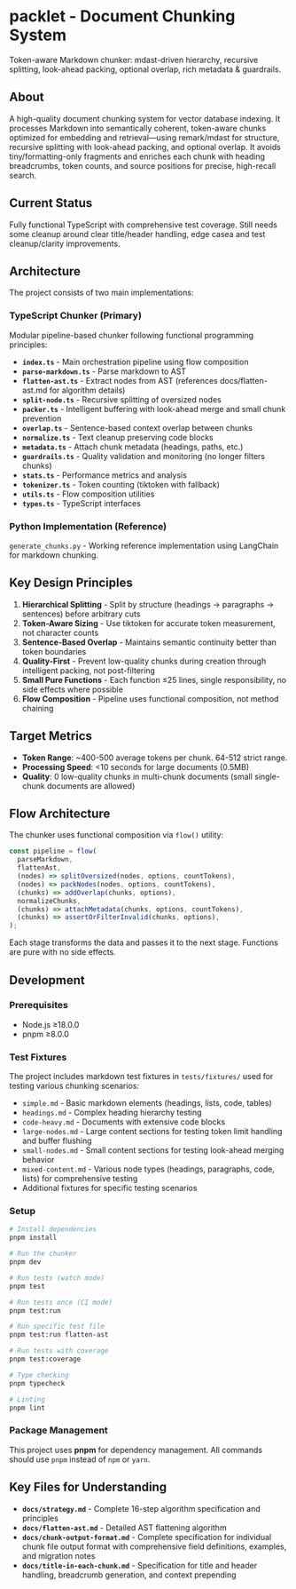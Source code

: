 # packlet - Document Chunking System

Token-aware Markdown chunker: mdast-driven hierarchy, recursive splitting, look-ahead packing, optional overlap, rich metadata & guardrails.

## About
A high-quality document chunking system for vector database indexing. It processes Markdown into semantically coherent, token-aware chunks optimized for embedding and retrieval—using remark/mdast for structure, recursive splitting with look-ahead packing, and optional overlap. It avoids tiny/formatting-only fragments and enriches each chunk with heading breadcrumbs, token counts, and source positions for precise, high-recall search.

## Current Status
Fully functional TypeScript with comprehensive test coverage. Still needs some cleanup around clear title/header handling, edge casea and test cleanup/clarity improvements.

## Architecture

The project consists of two main implementations:

### TypeScript Chunker (Primary)
Modular pipeline-based chunker following functional programming principles:

- **`index.ts`** - Main orchestration pipeline using flow composition
- **`parse-markdown.ts`** - Parse markdown to AST
- **`flatten-ast.ts`** - Extract nodes from AST (references docs/flatten-ast.md for algorithm details)
- **`split-node.ts`** - Recursive splitting of oversized nodes
- **`packer.ts`** - Intelligent buffering with look-ahead merge and small chunk prevention
- **`overlap.ts`** - Sentence-based context overlap between chunks
- **`normalize.ts`** - Text cleanup preserving code blocks
- **`metadata.ts`** - Attach chunk metadata (headings, paths, etc.)
- **`guardrails.ts`** - Quality validation and monitoring (no longer filters chunks)
- **`stats.ts`** - Performance metrics and analysis
- **`tokenizer.ts`** - Token counting (tiktoken with fallback)
- **`utils.ts`** - Flow composition utilities
- **`types.ts`** - TypeScript interfaces

### Python Implementation (Reference)
`generate_chunks.py` - Working reference implementation using LangChain for markdown chunking.

## Key Design Principles

1. **Hierarchical Splitting** - Split by structure (headings → paragraphs → sentences) before arbitrary cuts
2. **Token-Aware Sizing** - Use tiktoken for accurate token measurement, not character counts
3. **Sentence-Based Overlap** - Maintains semantic continuity better than token boundaries
4. **Quality-First** - Prevent low-quality chunks during creation through intelligent packing, not post-filtering
5. **Small Pure Functions** - Each function ≤25 lines, single responsibility, no side effects where possible
6. **Flow Composition** - Pipeline uses functional composition, not method chaining

## Target Metrics

- **Token Range**: ~400-500 average tokens per chunk. 64-512 strict range.
- **Processing Speed**: <10 seconds for large documents (0.5MB)
- **Quality**: 0 low-quality chunks in multi-chunk documents (small single-chunk documents are allowed)

## Flow Architecture

The chunker uses functional composition via `flow()` utility:
```typescript
const pipeline = flow(
  parseMarkdown,
  flattenAst,
  (nodes) => splitOversized(nodes, options, countTokens),
  (nodes) => packNodes(nodes, options, countTokens),
  (chunks) => addOverlap(chunks, options),
  normalizeChunks,
  (chunks) => attachMetadata(chunks, options, countTokens),
  (chunks) => assertOrFilterInvalid(chunks, options),
);
```

Each stage transforms the data and passes it to the next stage. Functions are pure with no side effects.

## Development

### Prerequisites
- Node.js ≥18.0.0
- pnpm ≥8.0.0

### Test Fixtures
The project includes markdown test fixtures in `tests/fixtures/` used for testing various chunking scenarios:
- `simple.md` - Basic markdown elements (headings, lists, code, tables)
- `headings.md` - Complex heading hierarchy testing
- `code-heavy.md` - Documents with extensive code blocks
- `large-nodes.md` - Large content sections for testing token limit handling and buffer flushing
- `small-nodes.md` - Small content sections for testing look-ahead merging behavior
- `mixed-content.md` - Various node types (headings, paragraphs, code, lists) for comprehensive testing
- Additional fixtures for specific testing scenarios

### Setup
```bash
# Install dependencies
pnpm install

# Run the chunker
pnpm dev

# Run tests (watch mode)
pnpm test

# Run tests once (CI mode)
pnpm test:run

# Run specific test file
pnpm test:run flatten-ast

# Run tests with coverage
pnpm test:coverage

# Type checking
pnpm typecheck

# Linting
pnpm lint
```

### Package Management
This project uses **pnpm** for dependency management. All commands should use `pnpm` instead of `npm` or `yarn`.

## Key Files for Understanding

- **`docs/strategy.md`** - Complete 16-step algorithm specification and principles
- **`docs/flatten-ast.md`** - Detailed AST flattening algorithm
- **`docs/chunk-output-format.md`** - Complete specification for individual chunk file output format with comprehensive field definitions, examples, and migration notes
- **`docs/title-in-each-chunk.md`** - Specification for title and header handling, breadcrumb generation, and context prepending

